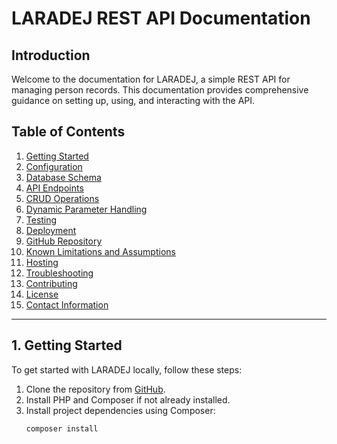 # LARADEJ REST API Documentation

## Introduction

Welcome to the documentation for LARADEJ, a simple REST API for managing person records. This documentation provides comprehensive guidance on setting up, using, and interacting with the API.

## Table of Contents
1. [Getting Started](#getting-started)
2. [Configuration](#configuration)
3. [Database Schema](#database-schema)
4. [API Endpoints](#api-endpoints)
5. [CRUD Operations](#crud-operations)
6. [Dynamic Parameter Handling](#dynamic-parameter-handling)
7. [Testing](#testing)
8. [Deployment](#deployment)
9. [GitHub Repository](#github-repository)
10. [Known Limitations and Assumptions](#known-limitations-and-assumptions)
11. [Hosting](#hosting)
12. [Troubleshooting](#troubleshooting)
13. [Contributing](#contributing)
14. [License](#license)
15. [Contact Information](#contact-information)

---

## 1. Getting Started

To get started with LARADEJ locally, follow these steps:

1. Clone the repository from [GitHub](https://github.com/yourusername/yourrepository).
2. Install PHP and Composer if not already installed.
3. Install project dependencies using Composer:
   ```bash
   composer install

